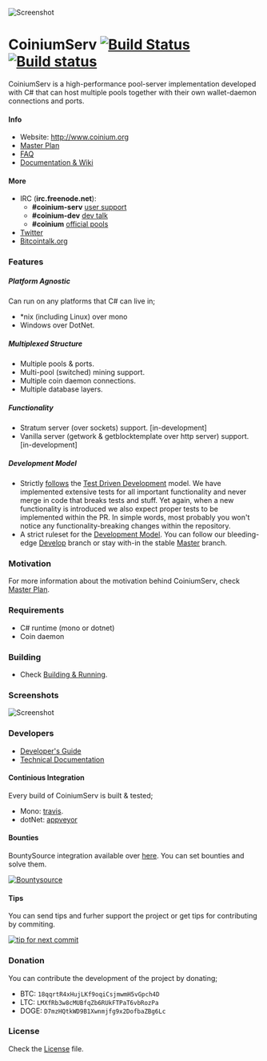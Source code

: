 ![Screenshot](http://coinium.org/assets/images/logo/coinium-icon.png)
# CoiniumServ [![Build Status](https://travis-ci.org/CoiniumServ/CoiniumServ.svg?branch=develop)](https://travis-ci.org/CoiniumServ/CoiniumServ) [![Build status](https://ci.appveyor.com/api/projects/status/3x349ig9dt14943t)](https://ci.appveyor.com/project/raistlinthewiz/coiniumserv)
 
CoiniumServ is a high-performance pool-server implementation developed with C# that can host multiple pools together with their own wallet-daemon connections and ports. 

#### Info

* Website: http://www.coinium.org
* [Master Plan](https://github.com/CoiniumServ/CoiniumServ/wiki/Master-Plan)
* [FAQ](https://github.com/CoiniumServ/CoiniumServ/wiki/FAQ)
* [Documentation & Wiki](https://github.com/CoiniumServ/CoiniumServ/wiki/)

#### More
* IRC (**irc.freenode.net**):
  - **#coinium-serv** [user support](http://webchat.freenode.net/?channels=%23coinium-serv&prompt=1&uio=OT10cnVlde)
  - **#coinium-dev** [dev talk](http://webchat.freenode.net/?channels=%23coinium-dev&prompt=1&uio=OT10cnVlde)
  - **#coinium** [official pools](http://webchat.freenode.net/?channels=%23coinium&prompt=1&uio=OT10cnVlde)
* [Twitter](http://twitter.com/coinium)
* [Bitcointalk.org](https://bitcointalk.org/index.php?topic=604476.0)

### Features

##### Platform Agnostic
Can run on any platforms that C# can live in;
* *nix (including Linux) over mono
* Windows over DotNet.

##### Multiplexed Structure
* Multiple pools & ports.
* Multi-pool (switched) mining support.
* Multiple coin daemon connections.
* Multiple database layers.

##### Functionality
* Stratum server (over sockets) support. [in-development]
* Vanilla server (getwork & getblocktemplate over http server) support. [in-development]

##### Development Model
* Strictly [follows](https://github.com/CoiniumServ/CoiniumServ/tree/develop/src/Tests) the [Test Driven Development](http://en.wikipedia.org/wiki/Test-driven_development) model. We have implemented extensive tests for all important functionality and never merge in code that breaks tests and stuff. Yet again, when a new functionality is introduced we also expect proper tests to be implemented within the PR. In simple words, most probably you won't notice any functionality-breaking changes within the repository.
* A strict ruleset for the [Development Model](https://github.com/CoiniumServ/CoiniumServ/wiki/Development-Model). You can follow our bleeding-edge [Develop](https://github.com/CoiniumServ/CoiniumServ) branch or stay with-in the stable [Master](https://github.com/CoiniumServ/CoiniumServ/tree/master) branch.
   
### Motivation

For more information about the motivation behind CoiniumServ, check [Master Plan](https://github.com/CoiniumServ/CoiniumServ/wiki/Master-Plan).

### Requirements

* C# runtime (mono or dotnet)
* Coin daemon

### Building

* Check [Building & Running](https://github.com/CoiniumServ/CoiniumServ/wiki/Building-&-Running).

### Screenshots

![Screenshot](http://i.imgur.com/Pql7h0y.png)

### Developers

* [Developer's Guide](https://github.com/CoiniumServ/CoiniumServ/wiki/Developer's-Guide)
* [Technical Documentation](https://github.com/CoiniumServ/CoiniumServ/wiki/Technical-Documentation)

#### Continious Integration

Every build of CoiniumServ is built & tested;
* Mono: [travis](https://travis-ci.org/CoiniumServ/CoiniumServ).
* dotNet: [appveyor](https://ci.appveyor.com/project/raistlinthewiz/coiniumserv)
 
#### Bounties

BountySource integration available over [here](https://www.bountysource.com/trackers/401667-coiniumserv). You can set bounties and solve them.

[![Bountysource](https://api.bountysource.com/badge/team?team_id=760&style=bounties_received)](https://www.bountysource.com/teams/coinium/issues?utm_source=Coinium&utm_medium=shield&utm_campaign=TEAM_BADGE_1)

#### Tips

You can send tips and furher support the project or get tips for contributing by commiting.

[![tip for next commit](http://tip4commit.com/projects/760.svg)](http://tip4commit.com/projects/760)

### Donation

You can contribute the development of the project by donating; 

* BTC: `18qqrtR4xHujLKf9oqiCsjmwmH5vGpch4D`
* LTC: `LMXfRb3w8cMUBfqZb6RUkFTPaT6vbRozPa`
* DOGE: `D7mzHQtkWD9B1Xwnmjfg9x2DofbaZBg6Lc`

### License
Check the [License](https://github.com/CoiniumServ/CoiniumServ/blob/develop/LICENSE) file.
